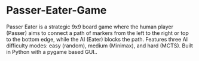 # Passer-Eater-Game
Passer Eater is a strategic 9x9 board game where the human player (Passer) aims to connect a path of markers from the left to the right or top to the bottom edge, while the AI (Eater) blocks the path. Features three AI difficulty modes: easy (random), medium (Minimax), and hard (MCTS). Built in Python with a pygame based GUI..
